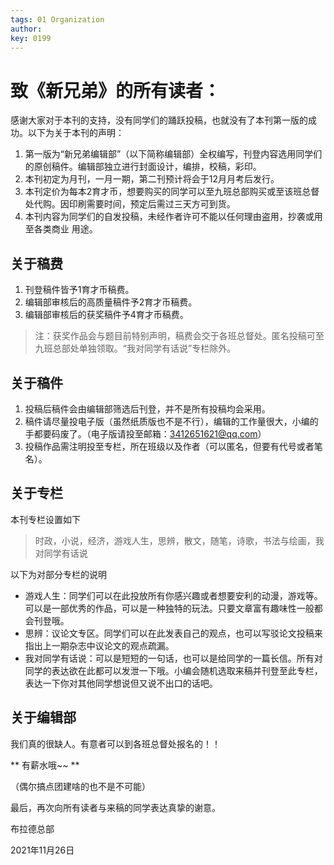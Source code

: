 ```yaml
---
tags: 01 Organization
author: 
key: 0199
---
```

# 致《新兄弟》的所有读者：
感谢大家对于本刊的支持，没有同学们的踊跃投稿，也就没有了本刊第一版的成功。以下为关于本刊的声明：
1. 第一版为“新兄弟编辑部”（以下简称编辑部）全权编写，刊登内容选用同学们的原创稿件。编辑部独立进行封面设计，编排，校稿，彩印。
2. 本刊初定为月刊，一月一期，第二刊预计将会于12月月考后发行。
3. 本刊定价为每本2育才币，想要购买的同学可以至九班总部购买或至该班总督处代购。因印刷需要时间，预定后需过三天方可到货。
4. 本刊内容为同学们的自发投稿，未经作者许可不能以任何理由盗用，抄袭或用至各类商业
用途。
## 关于稿费
1.	刊登稿件皆予1育才币稿费。
2.	编辑部审核后的高质量稿件予2育才币稿费。
3.	编辑部审核后的获奖稿件予4育才币稿费。
> 注：获奖作品会与题目前特别声明，稿费会交于各班总督处。匿名投稿可至九班总部处单独领取。“我对同学有话说”专栏除外。

## 关于稿件
1. 投稿后稿件会由编辑部筛选后刊登，并不是所有投稿均会采用。
2. 稿件请尽量投电子版（虽然纸质版也不是不行），编辑的工作量很大，小编的手都要码废了。（电子版请投至邮箱：3412651621@qq.com）
3. 投稿作品需注明投至专栏，所在班级以及作者（可以匿名，但要有代号或者笔名）。
## 关于专栏
本刊专栏设置如下

> 时政，小说，经济，游戏人生，思辨，散文，随笔，诗歌，书法与绘画，我对同学有话说

以下为对部分专栏的说明

* 游戏人生：同学们可以在此投放所有你感兴趣或者想要安利的动漫，游戏等。可以是一部优秀的作品，可以是一种独特的玩法。只要文章富有趣味性一般都会刊登哦。
* 思辨：议论文专区。同学们可以在此发表自己的观点，也可以写驳论文投稿来指出上一期杂志中议论文的观点疏漏。
* 我对同学有话说：可以是短短的一句话，也可以是给同学的一篇长信。所有对同学的表达欲在此都可以发泄一下哦。小编会随机选取来稿并刊登至此专栏，表达一下你对其他同学想说但又说不出口的话吧。

## 关于编辑部
我们真的很缺人。有意者可以到各班总督处报名的！！

** 有薪水哦~~ **

（偶尔搞点团建啥的也不是不可能）

最后，再次向所有读者与来稿的同学表达真挚的谢意。

布拉德总部

2021年11月26日 
